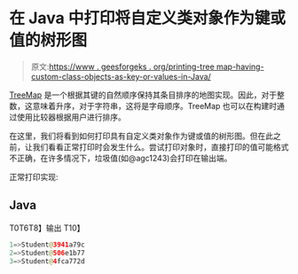 # 在 Java 中打印将自定义类对象作为键或值的树形图

> 原文:[https://www . geesforgeks . org/printing-tree map-having-custom-class-objects-as-key-or-values-in-Java/](https://www.geeksforgeeks.org/printing-treemap-having-custom-class-objects-as-keys-or-values-in-java/)

[TreeMap](https://www.geeksforgeeks.org/treemap-in-java/) 是一个根据其键的自然顺序保持其条目排序的地图实现。因此，对于整数，这意味着升序，对于字符串，这将是字母顺序。TreeMap 也可以在构建时通过使用比较器根据用户进行排序。

在这里，我们将看到如何打印具有自定义类对象作为键或值的树形图。但在此之前，让我们看看正常打印时会发生什么。尝试打印对象时，直接打印的值可能格式不正确，在许多情况下，垃圾值(如@agc1243)会打印在输出端。

正常打印实现:

## Java

T0T6T8】输出 T10】

```java
1=>Student@3941a79c
2=>Student@506e1b77
3=>Student@4fca772d
```